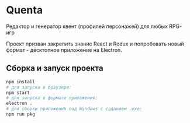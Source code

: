 # Quenta
Редактор и генератор квент (профилей персонажей) для любых RPG-игр

Проект призван закрепить знание React и Redux и попробовать новый формат - десктопное приложение на Electron.

## Сборка и запуск проекта
```bash
npm install
# для запуска в браузере:
npm start
# для запуска в формате приложения:
electron .
# для сборки приложения под Windows с соданием .exe:
npm run pkg
```
